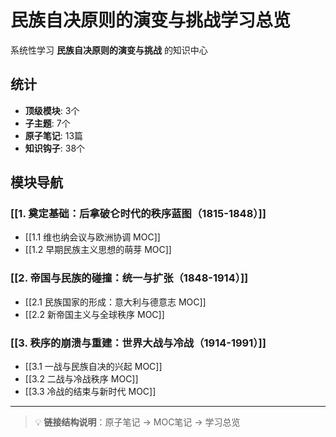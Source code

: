 # 民族自决原则的演变与挑战学习总览

系统性学习 **民族自决原则的演变与挑战** 的知识中心

## 统计

- **顶级模块**: 3个
- **子主题**: 7个
- **原子笔记**: 13篇
- **知识钩子**: 38个

## 模块导航

### [[1. 奠定基础：后拿破仑时代的秩序蓝图（1815-1848）]]

- [[1.1 维也纳会议与欧洲协调 MOC]]
- [[1.2 早期民族主义思想的萌芽 MOC]]

### [[2. 帝国与民族的碰撞：统一与扩张（1848-1914）]]

- [[2.1 民族国家的形成：意大利与德意志 MOC]]
- [[2.2 新帝国主义与全球秩序 MOC]]

### [[3. 秩序的崩溃与重建：世界大战与冷战（1914-1991）]]

- [[3.1 一战与民族自决的兴起 MOC]]
- [[3.2 二战与冷战秩序 MOC]]
- [[3.3 冷战的结束与新时代 MOC]]

---

> 💡 **链接结构说明**：原子笔记 → MOC笔记 → 学习总览
